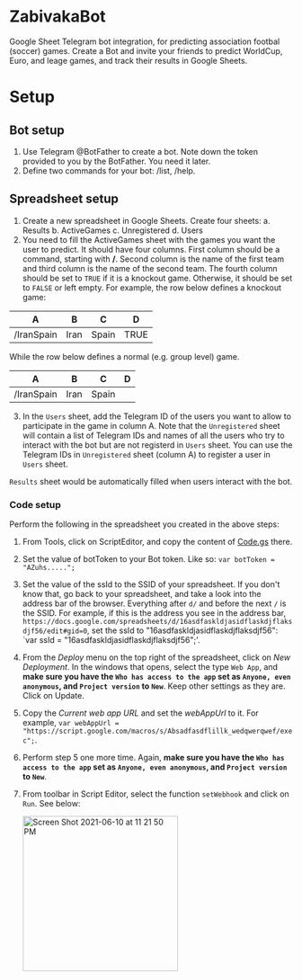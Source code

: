 # ZabivakaBot
Google Sheet Telegram bot integration, for predicting association footbal (soccer) games. Create a Bot and invite your friends to predict WorldCup, Euro, and leage games, and track their results in Google Sheets.

# Setup
## Bot setup
1. Use Telegram @BotFather to create a bot. Note down the token provided to you by the BotFather. You need it later.
2. Define two commands for your bot: /list, /help.

## Spreadsheet setup
1. Create a new spreadsheet in Google Sheets. Create four sheets:
  a. Results
  b. ActiveGames
  c. Unregistered
  d. Users 
2. You need to fill the ActiveGames sheet with the games you want the user to predict. It should have four columns. First column should be a command, starting with **/**. Second column is the name of the first team and third column is the name of the second team. The fourth column should be set to `TRUE` if it is a knockout game. Otherwise, it should be set to `FALSE` or left empty. For example, the row below defines a knockout game:

| A           | B    | C      | D    | 
| ----------- | ---- | ------ | ---- |
| /IranSpain  | Iran | Spain  | TRUE |

While the row below defines a normal (e.g. group level) game.

| A           | B    | C      | D    | 
| ----------- | ---- | ------ | ---- |
| /IranSpain  | Iran | Spain  |      |

3. In the `Users` sheet, add the Telegram ID of the users you want to allow to participate in the game in column A. Note that the `Unregistered` sheet will contain a list of Telegram IDs and names of all the users who try to interact with the bot but are not registerd in `Users` sheet. You can use the Telegram IDs in `Unregistered` sheet (column A) to register a user in `Users` sheet.

`Results` sheet would be automatically filled when users interact with the bot.

### Code setup
Perform the following in the spreadsheet you created in the above steps:

1. From Tools, click on ScriptEditor, and copy the content of [Code.gs](Code.gs) there. 
2. Set the value of botToken to your Bot token. Like so: `var botToken = "AZuhs.....";`
3. Set the value of the ssId to the SSID of your spreadsheet. If you don't know that, go back to your spreadsheet, and take a look into the address bar of the browser. Everything after `d/` and before the next `/` is the SSID. For example, if this is the address you see in the address bar, `https://docs.google.com/spreadsheets/d/16asdfaskldjasidflaskdjflaksdjf56/edit#gid=0`, set the ssId to "16asdfaskldjasidflaskdjflaksdjf56": `var ssId = "16asdfaskldjasidflaskdjflaksdjf56";'.
4. From the *Deploy* menu on the top right of the spreadsheet, click on *New Deployment*. In the windows that opens, select the type `Web App`, and **make sure you have the `Who has access to the app` set as `Anyone, even anonymous`, and `Project version` to `New`**. Keep other settings as they are. Click on Update.
5. Copy the *Current web app URL* and set the *webAppUrl* to it. For example, `var webAppUrl = "https://script.google.com/macros/s/Absadfasdflillk_wedqwerqwef/exec";`.
6. Perform step 5 one more time. Again, **make sure you have the `Who has access to the app` set as `Anyone, even anonymous`, and `Project version` to `New`**.
7. From toolbar in Script Editor, select the function `setWebhook` and click on `Run`. See below:

      <img style="align: center" width="276" alt="Screen Shot 2021-06-10 at 11 21 50 PM" src="https://user-images.githubusercontent.com/1111939/121626197-fe6ada80-ca42-11eb-9ecb-b37027f934f0.png">

